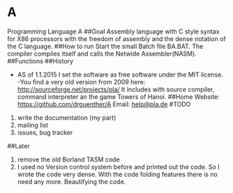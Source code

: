 A
=

Programming Language A
##Goal
Assembly language with C style syntax for X86 processors with the freedom of assembly and the dense notation of the C language.
##How to run
Start the small Batch file BA.BAT. The compiler compiles itself and calls the Netwide Assembler(NASM).
##Functions
##History
- AS of 1.1.2015 I set the software as free software under the MIT license.
-You find a very old version from 2009 here: http://sourceforge.net/projects/pla/
It includes with source compiler, command interpreter an the game Towers of Hanoi.
##Home
Website: https://github.com/drguenther/A
Email: help@pla.de
#TODO
1. write the documentation (my part)
2. mailing list
3. issues, bug tracker

##Later
1. remove the old Borland TASM code
2. I used no Version control system before and printed out the code. So I wrote the code very dense. With the code folding features there is no need any more. Beautifying the code.
